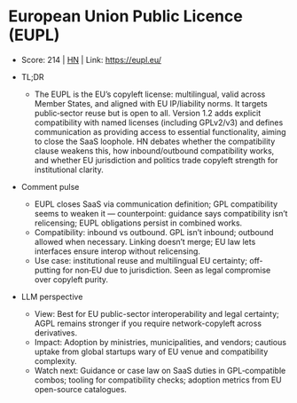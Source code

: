 # European Union Public Licence (EUPL)

- Score: 214 | [HN](https://news.ycombinator.com/item?id=45422512) | Link: https://eupl.eu/

- TL;DR
  - The EUPL is the EU’s copyleft license: multilingual, valid across Member States, and aligned with EU IP/liability norms. It targets public‑sector reuse but is open to all. Version 1.2 adds explicit compatibility with named licenses (including GPLv2/v3) and defines communication as providing access to essential functionality, aiming to close the SaaS loophole. HN debates whether the compatibility clause weakens this, how inbound/outbound compatibility works, and whether EU jurisdiction and politics trade copyleft strength for institutional clarity.

- Comment pulse
  - EUPL closes SaaS via communication definition; GPL compatibility seems to weaken it — counterpoint: guidance says compatibility isn’t relicensing; EUPL obligations persist in combined works.
  - Compatibility: inbound vs outbound. GPL isn’t inbound; outbound allowed when necessary. Linking doesn’t merge; EU law lets interfaces ensure interop without relicensing.
  - Use case: institutional reuse and multilingual EU certainty; off-putting for non‑EU due to jurisdiction. Seen as legal compromise over copyleft purity.

- LLM perspective
  - View: Best for EU public-sector interoperability and legal certainty; AGPL remains stronger if you require network-copyleft across derivatives.
  - Impact: Adoption by ministries, municipalities, and vendors; cautious uptake from global startups wary of EU venue and compatibility complexity.
  - Watch next: Guidance or case law on SaaS duties in GPL‑compatible combos; tooling for compatibility checks; adoption metrics from EU open-source catalogues.
